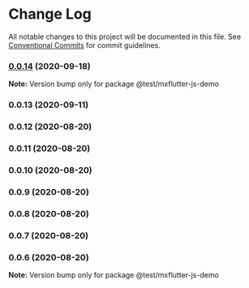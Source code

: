 # Change Log

All notable changes to this project will be documented in this file.
See [Conventional Commits](https://conventionalcommits.org) for commit guidelines.

### [0.0.14](http://github.com/MXFlutter/mxflutter-js/compare/@test/mxflutter-js-demo@0.0.13...@test/mxflutter-js-demo@0.0.14) (2020-09-18)

**Note:** Version bump only for package @test/mxflutter-js-demo





### 0.0.13 (2020-09-11)

### 0.0.12 (2020-08-20)

### 0.0.11 (2020-08-20)

### 0.0.10 (2020-08-20)

### 0.0.9 (2020-08-20)

### 0.0.8 (2020-08-20)

### 0.0.7 (2020-08-20)

### 0.0.6 (2020-08-20)

**Note:** Version bump only for package @test/mxflutter-js-demo
